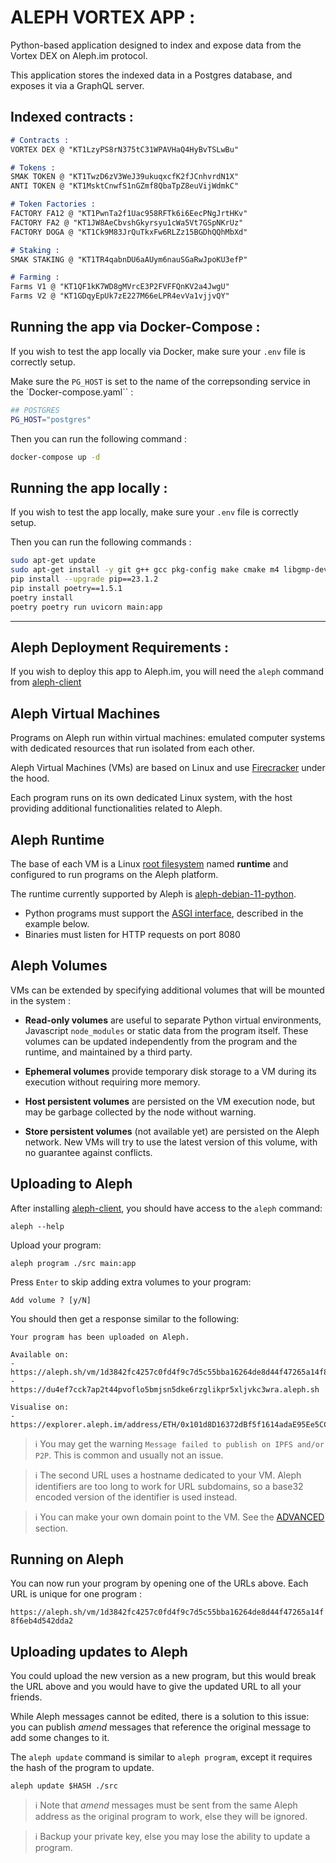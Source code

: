 # ALEPH VORTEX APP :

Python-based application designed to index and expose data from the Vortex DEX on Aleph.im protocol.

This application stores the indexed data in a Postgres database, and exposes it via a GraphQL server.

## Indexed contracts :

```md
# Contracts :
VORTEX DEX @ "KT1LzyPS8rN375tC31WPAVHaQ4HyBvTSLwBu"

# Tokens :
SMAK TOKEN @ "KT1TwzD6zV3WeJ39ukuqxcfK2fJCnhvrdN1X"
ANTI TOKEN @ "KT1MsktCnwfS1nGZmf8QbaTpZ8euVijWdmkC"

# Token Factories :
FACTORY FA12 @ "KT1PwnTa2f1Uac958RFTk6i6EecPNgJrtHKv"
FACTORY FA2 @ "KT1JW8AeCbvshGkyrsyu1cWa5Vt7GSpNKrUz"
FACTORY DOGA @ "KT1Ck9M83JrQuTkxFw6RLZz15BGDhQQhMbXd"

# Staking :
SMAK STAKING @ "KT1TR4qabnDU6aAUym6nauSGaRwJpoKU3efP"

# Farming :
Farms V1 @ "KT1QF1kK7WD8gMVrcE3P2FVFFQnKV2a4JwgU"
Farms V2 @ "KT1GDqyEpUk7zE227M66eLPR4evVa1vjjvQY"
``````

## Running the app via Docker-Compose :

If you wish to test the app locally via Docker, make sure your `.env` file is correctly setup.

Make sure the `PG_HOST` is set to the name of the correpsonding service in the `Docker-compose.yaml`` :

```bash
## POSTGRES
PG_HOST="postgres"
```

Then you can run the following command :

```bash
docker-compose up -d
```

## Running the app locally :

If you wish to test the app locally, make sure your `.env` file is correctly setup.

Then you can run the following commands :

```bash
sudo apt-get update
sudo apt-get install -y git g++ gcc pkg-config make cmake m4 libgmp-dev libsodium-dev libsecp256k1-dev
pip install --upgrade pip==23.1.2
pip install poetry==1.5.1
poetry install
poetry poetry run uvicorn main:app
```

___

## Aleph Deployment Requirements :

If you wish to deploy this app to Aleph.im, you will need the `aleph` command from [aleph-client](https://github.com/aleph-im/aleph-client)

## Aleph Virtual Machines

Programs on Aleph run within virtual machines: emulated computer systems with dedicated resources that run isolated from each other.

Aleph Virtual Machines (VMs) are based on Linux and use [Firecracker](https://firecracker-microvm.github.io/) under the hood.

Each program runs on its own dedicated Linux system, with the host providing additional functionalities related to Aleph.

## Aleph Runtime

The base of each VM is a Linux [root filesystem](https://en.wikipedia.org/wiki/Root_directory) named __runtime__ and configured to run programs on the Aleph platform.

The runtime currently supported by Aleph is [aleph-debian-11-python](https://github.com/aleph-im/aleph-vm/blob/main/runtimes/aleph-debian-11-python).

* Python programs must support the [ASGI interface](https://asgi.readthedocs.io/en/latest/), described in the example below.
* Binaries must listen for HTTP requests on port 8080

## Aleph Volumes

VMs can be extended by specifying additional volumes that will be mounted in the system :

- **Read-only volumes** are useful to separate Python virtual environments, Javascript `node_modules` or static data from the program itself. These volumes can be updated independently from the program and the runtime, and maintained by a third party.

- **Ephemeral volumes** provide temporary disk storage to a VM during its execution without requiring more memory.

- **Host persistent volumes** are persisted on the VM execution node, but may be garbage collected by the node without warning.

- **Store persistent volumes** (not available yet) are persisted on the Aleph network. New VMs will try to use the latest version of this volume, with no guarantee against conflicts.

## Uploading to Aleph 

After installing [aleph-client](https://github.com/aleph-im/aleph-client), you should have access to the `aleph` command:

```shell
aleph --help
```

Upload your program:

```shell
aleph program ./src main:app
```

Press `Enter` to skip adding extra volumes to your program:
```shell
Add volume ? [y/N]
```

You should then get a response similar to the following:
```
Your program has been uploaded on Aleph.

Available on:
- https://aleph.sh/vm/1d3842fc4257c0fd4f9c7d5c55bba16264de8d44f47265a14f8f6eb4d542dda2
- https://du4ef7cck7ap2t44pvoflo5bmjsn5dke6rzglikpr5xljvkc3wra.aleph.sh

Visualise on:
- https://explorer.aleph.im/address/ETH/0x101d8D16372dBf5f1614adaE95Ee5CCE61998Fc9/message/PROGRAM/1d3842fc4257c0fd4f9c7d5c55bba16264de8d44f47265a14f8f6eb4d542dda2
```

> ℹ️ You may get the warning `Message failed to publish on IPFS and/or P2P`. This is common and usually not an issue.

> ℹ️ The second URL uses a hostname dedicated to your VM. Aleph identifiers are too long to work for URL subdomains, so a base32 encoded version of the identifier is used instead.

> ℹ️ You can make your own domain point to the VM. See the [ADVANCED](https://github.com/aleph-im/aleph-vm/blob/main/tutorials/ADVANCED.md) section.

## Running on Aleph

You can now run your program by opening one of the URLs above. Each URL is unique for one program :

`https://aleph.sh/vm/1d3842fc4257c0fd4f9c7d5c55bba16264de8d44f47265a14f8f6eb4d542dda2`

## Uploading updates to Aleph
You could upload the new version as a new program, but this would break the URL above and you would have to give the updated URL to all your friends.

While Aleph messages cannot be edited, there is a solution to this issue: you can publish _amend_ messages that reference the original message to add some changes to it.

The `aleph update` command is similar to `aleph program`, except it requires the hash of the program to update.

```shell
aleph update $HASH ./src
```

> ℹ️ Note that _amend_ messages must be sent from the same Aleph address as the original program to work, else they will be ignored.

> ℹ️ Backup your private key, else you may lose the ability to update a program.